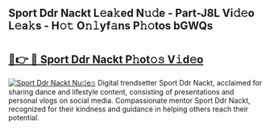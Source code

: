 ## Sport Ddr Nackt L𝚎a𝚔ed N𝚞𝚍e - Part-J8L Vi𝚍𝚎o L𝚎a𝚔s - H𝚘𝚝 O𝚗𝚕yf𝚊ns P𝚑𝚘tos bGWQs

# <h2><a href="http://kf63z6.oniu.top/?m=Sport+Ddr+Nackt">🔗👉 🔴 Sport Ddr Nackt P𝚑ot𝚘𝚜 V𝚒d𝚎o</a></h2>

[![Sport Ddr Nackt Nu𝚍e𝚜](https://i.imgur.com/0qMVB7G.gif)](http://kf63z6.oniu.top/?m=Sport+Ddr+Nackt)
Digital trendsetter Sport Ddr Nackt, acclaimed for sharing dance and lifestyle content, consisting of presentations and personal vlogs on social media. Compassionate mentor Sport Ddr Nackt, recognized for their kindness and guidance in helping others reach their potential.  
